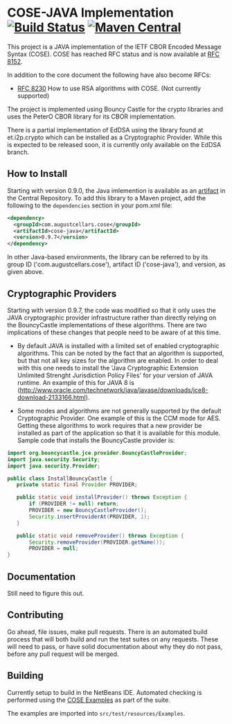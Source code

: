 # COSE-JAVA Implementation [![Build Status](https://travis-ci.org/cose-wg/COSE-JAVA.svg?branch=master)](https://travis-ci.org/cose-wg/COSE-JAVA) [![Maven Central](https://img.shields.io/maven-central/v/com.augustcellars.cose/cose-java.svg?style=plastic)](https://search.maven.org/#search%7Cga%7C1%7Ccose-java)

This project is a JAVA implementation of the IETF CBOR Encoded Message Syntax (COSE).
COSE has reached RFC status and is now available at [RFC 8152](https://tools.ietf.org/html/rfc8152).

In addition to the core document the following have also become RFCs:

* [RFC 8230](https://tools.ietf.org/html/rfc8230) How to use RSA algorithms with COSE. (Not currently supported)

The project is implemented using Bouncy Castle for the crypto libraries and uses the PeterO CBOR library for its CBOR implementation.

There is a partial implementation of EdDSA using the library found at et.i2p.crypto which can be installed as a Cryptographic Provider.  While this is expected to be released soon, it is currently only available on the EdDSA branch.

## How to Install

Starting with version 0.9.0, the Java imlemention is available as an [artifact](https://search.maven.org/#search%7Cga%7C1%7Ccose-java) in the Central Repository.
To add this library to a Maven project, add the following to the `dependencies` section in your pom.xml file:

```xml
<dependency>
  <groupId>com.augustcellars.cose</groupId>
  <artifactId>cose-java</artifactId>
  <version>0.9.7</version>
</dependency>
```

In other Java-based environments, the library can be referred to by its group ID ('com.augustcellars.cose'), artifact ID ('cose-java'), and version, as given above.

## Cryptographic Providers

Starting with version 0.9.7, the code was modified so that it only uses the JAVA cryptographic provider infrastructure rather than directly relying on the BouncyCastle implementations of these algorithms.  There are two implications of these changes that people need to be aware of at this time.

* By default JAVA is installed with a limited set of enabled cryptographic algorithms. This can be noted by the fact that an algorithm is supported, but that not all key sizes for the algorithm are enabled.  In order to deal with this one needs to install the 'Java Cryptographic Extension Unlimited Strenght Jurisdiction Policy Files' for your version of JAVA runtime.  An example of this for JAVA 8 is (http://www.oracle.com/technetwork/java/javase/downloads/jce8-download-2133166.html).

* Some modes and algorithms are not generally supported by the default Cryptographic Provider.  One example of this is the CCM mode for AES.  Getting these algorithms to work requires that a new provider be installed as part of the application so that it is available for this module.  Sample code that installs the BouncyCastle provider is:

```java
import org.bouncycastle.jce.provider.BouncyCastleProvider;
import java.security.Security;
import java.security.Provider;

public class InstallBouncyCastle {
   private static final Provider PROVIDER;

   public static void installProvider() throws Exception {
       if (PROVIDER != null) return;
       PROVIDER = new BouncyCastleProvider();
       Security.insertProviderAt(PROVIDER, 1);
   }

   public static void removeProvider() throws Exception {
       Security.removeProvider(PROVIDER.getName());
       PROVIDER = null;
}
```

## Documentation

Still need to figure this out.

## Contributing

Go ahead, file issues, make pull requests.  There is an automated build process that will both build and run the test suites on any requests.  These will need to pass, or have solid documentation about why they do not pass, before any pull request will be merged.

## Building

Currently setup to build in the NetBeans IDE.  Automated checking is performed using the [COSE Examples](https://github.com/cose-wg/Examples) as part of the suite.

The examples are imported into `src/test/resources/Examples`.